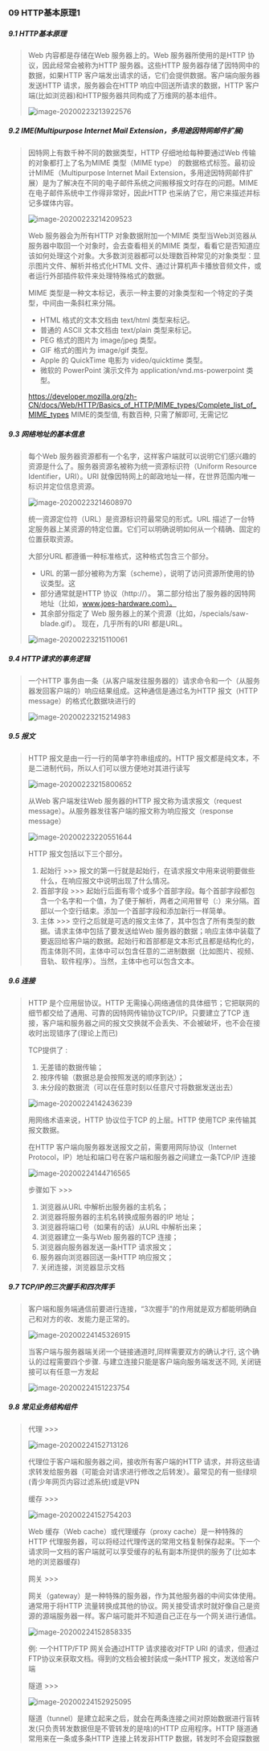 ### 09 HTTP基本原理1

##### 9.1 HTTP基本原理

> Web 内容都是存储在Web 服务器上的。Web 服务器所使用的是HTTP 协议，因此经常会被称为HTTP 服务器。这些HTTP 服务器存储了因特网中的数据，如果HTTP 客户端发出请求的话，它们会提供数据。客户端向服务器发送HTTP 请求，服务器会在HTTP 响应中回送所请求的数据，HTTP 客户端(比如浏览器)和HTTP服务器共同构成了万维网的基本组件。
>
> ![image-20200223213922576](..\images\image-20200223213922576.png)

##### 9.2 IME(Multipurpose Internet Mail Extension，多用途因特网邮件扩展)

> 因特网上有数千种不同的数据类型，HTTP 仔细地给每种要通过Web 传输的对象都打上了名为MIME 类型（MIME type） 的数据格式标签。最初设计MIME（Multipurpose Internet Mail Extension，多用途因特网邮件扩展）是为了解决在不同的电子邮件系统之间搬移报文时存在的问题。MIME 在电子邮件系统中工作得非常好，因此HTTP 也采纳了它，用它来描述并标记多媒体内容。
>
> ![image-20200223214209523](..\images\image-20200223214209523.png)
>
> Web 服务器会为所有HTTP 对象数据附加一个MIME 类型当Web浏览器从服务器中取回一个对象时，会去查看相关的MIME 类型，看看它是否知道应该如何处理这个对象。大多数浏览器都可以处理数百种常见的对象类型：显示图片文件、解析并格式化HTML 文件、通过计算机声卡播放音频文件，或者运行外部插件软件来处理特殊格式的数据。
>
> MIME 类型是一种文本标记，表示一种主要的对象类型和一个特定的子类型，中间由一条斜杠来分隔。
>
> - HTML 格式的文本文档由 text/html 类型来标记。
> - 普通的 ASCII 文本文档由 text/plain 类型来标记。
> - PEG 格式的图片为 image/jpeg 类型。
> - GIF 格式的图片为 image/gif 类型。
> - Apple 的 QuickTime 电影为 video/quicktime 类型。
> - 微软的 PowerPoint 演示文件为 application/vnd.ms-powerpoint 类型。
>
> https://developer.mozilla.org/zh-CN/docs/Web/HTTP/Basics_of_HTTP/MIME_types/Complete_list_of_MIME_types
> MIME的类型值, 有数百种, 只需了解即可, 无需记忆

##### 9.3 网络地址的基本信息

> 每个Web 服务器资源都有一个名字，这样客户端就可以说明它们感兴趣的资源是什么了。服务器资源名被称为统一资源标识符（Uniform Resource Identifier，URI）。URI 就像因特网上的邮政地址一样，在世界范围内唯一标识并定位信息资源。
>
> ![image-20200223214608970](..\images\image-20200223214608970.png)
>
> 统一资源定位符（URL）是资源标识符最常见的形式。URL 描述了一台特定服务器上某资源的特定位置。它们可以明确说明如何从一个精确、固定的位置获取资源。
>
> 大部分URL 都遵循一种标准格式，这种格式包含三个部分。
>
> - URL 的第一部分被称为方案（scheme），说明了访问资源所使用的协议类型。这
> - 部分通常就是HTTP 协议（http://）。
>   第二部分给出了服务器的因特网地址（比如，www.joes-hardware.com）。
> - 其余部分指定了 Web 服务器上的某个资源（比如，/specials/saw-blade.gif）。
>   现在，几乎所有的URI 都是URL。
>
> ![image-20200223215110061](..\images\image-20200223215110061.png)

##### 9.4 HTTP请求的事务逻辑

> 一个HTTP 事务由一条（从客户端发往服务器的）请求命令和一个（从服务器发回客户端的）响应结果组成。这种通信是通过名为HTTP 报文（HTTP message）的格式化数据块进行的
>
> ![image-20200223215214983](..\images\image-20200223215214983.png)

##### 9.5 报文 

> HTTP 报文是由一行一行的简单字符串组成的。HTTP 报文都是纯文本，不是二进制代码，所以人们可以很方便地对其进行读写
>
> ![image-20200223215800652](..\images\image-20200223215800652.png)
>
> 从Web 客户端发往Web 服务器的HTTP 报文称为请求报文（request message）。从服务器发往客户端的报文称为响应报文（response message）
>
> ![image-20200223220551644](..\images\image-20200223220551644.png)
>
> HTTP 报文包括以下三个部分。
>
> 1. 起始行 >>> 报文的第一行就是起始行，在请求报文中用来说明要做些什么，在响应报文中说明出现了什么情况。
> 2. 首部字段 >>> 起始行后面有零个或多个首部字段。每个首部字段都包含一个名字和一个值，为了便于解析，两者之间用冒号（:）来分隔。首部以一个空行结束。添加一个首部字段和添加新行一样简单。
> 3. 主体 >>> 空行之后就是可选的报文主体了，其中包含了所有类型的数据。请求主体中包括了要发送给Web 服务器的数据；响应主体中装载了要返回给客户端的数据。起始行和首部都是文本形式且都是结构化的，而主体则不同，主体中可以包含任意的二进制数据（比如图片、视频、音轨、软件程序）。当然，主体中也可以包含文本。

##### 9.6 连接

> HTTP 是个应用层协议。HTTP 无需操心网络通信的具体细节；它把联网的细节都交给了通用、可靠的因特网传输协议TCP/IP。只要建立了TCP 连接，客户端和服务器之间的报文交换就不会丢失、不会被破坏，也不会在接收时出现错序了(理论上而已)
>
> TCP提供了 :
>
> 1. 无差错的数据传输；
> 2. 按序传输（数据总是会按照发送的顺序到达）；
> 3. 未分段的数据流（可以在任意时刻以任意尺寸将数据发送出去）
>
> ![image-20200224142436239](..\images\image-20200224142436239.png)
>
> 用网络术语来说，HTTP 协议位于TCP 的上层。HTTP 使用TCP 来传输其报文数据。
>
> 在HTTP 客户端向服务器发送报文之前，需要用网际协议（Internet Protocol，IP）地址和端口号在客户端和服务器之间建立一条TCP/IP 连接
>
> ![image-20200224144716565](..\images\image-20200224144716565.png)
>
> 步骤如下 >>>
>
> 1. 浏览器从URL 中解析出服务器的主机名；
> 2. 浏览器将服务器的主机名转换成服务器的IP 地址；
> 3. 浏览器将端口号（如果有的话）从URL 中解析出来；
> 4. 浏览器建立一条与Web 服务器的TCP 连接；
> 5. 浏览器向服务器发送一条HTTP 请求报文；
> 6. 服务器向浏览器回送一条HTTP 响应报文；
> 7. 关闭连接，浏览器显示文档

##### 9.7 TCP/IP的三次握手和四次挥手

> 客户端和服务端通信前要进行连接，“3次握手”的作用就是双方都能明确自己和对方的收、发能力是正常的。
>
> ![image-20200224145326915](..\images\image-20200224145326915.png)
>
> 当客户端与服务器端关闭一个链接通道时,同样需要双方的确认才行, 这个确认的过程需要四个步骤. 与建立连接只能是客户端向服务端发送不同, 关闭链接可以有任意一方发起
>
> ![image-20200224151223754](..\images\image-20200224151223754.png)

##### 9.8 常见业务结构组件

> 代理 >>>
>
> ![image-20200224152713126](..\images\image-20200224152713126.png)
>
> 代理位于客户端和服务器之间，接收所有客户端的HTTP 请求，并将这些请求转发给服务器（可能会对请求进行修改之后转发）。最常见的有一些绿坝(青少年网页内容过滤系统)或是VPN
>
> 缓存 >>>
>
> ![image-20200224152754203](..\images\image-20200224152754203.png)
>
> Web 缓存（Web cache）或代理缓存（proxy cache）是一种特殊的HTTP 代理服务器，可以将经过代理传送的常用文档复制保存起来。下一个请求同一文档的客户端就可以享受缓存的私有副本所提供的服务了(比如本地的浏览器缓存)
>
> 网关 >>>
>
> 网关（gateway）是一种特殊的服务器，作为其他服务器的中间实体使用。通常用于将HTTP 流量转换成其他的协议。网关接受请求时就好像自己是资源的源端服务器一样。客户端可能并不知道自己正在与一个网关进行通信。
>
> ![image-20200224152858335](..\images\image-20200224152858335.png)
>
> 例: 一个HTTP/FTP 网关会通过HTTP 请求接收对FTP URI 的请求，但通过FTP协议来获取文档。得到的文档会被封装成一条HTTP 报文，发送给客户端
>
> 隧道 >>>
>
> ![image-20200224152925095](..\images\image-20200224152925095.png)
>
> 隧道（tunnel）是建立起来之后，就会在两条连接之间对原始数据进行盲转发(只负责转发数据但是不管转发的是啥)的HTTP 应用程序。HTTP 隧道通常用来在一条或多条HTTP 连接上转发非HTTP 数据，转发时不会窥探数据